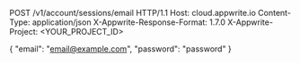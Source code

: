 POST /v1/account/sessions/email HTTP/1.1
Host: cloud.appwrite.io
Content-Type: application/json
X-Appwrite-Response-Format: 1.7.0
X-Appwrite-Project: <YOUR_PROJECT_ID>

{
  "email": "email@example.com",
  "password": "password"
}
